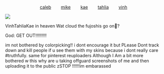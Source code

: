 
        [caleb](https://github.com/zombehattack)   [mike](https://github.com/mkeitstop)   [kae](https://github.com/akutaguro)   [tahlia](https://github.com/FIeshwater)   [vinh](https://github.com/skincarver) 

   ![](https://files.catbox.moe/dzsirv.webp)


VinhTahliaKae in heaven Wat cloud the fujoshis go on👀?

God: GET OUT!!!!!!!!!


im not bothered by colorpicking!! i dont encourage it but PLease Dont track down and kill people if u see them with my skins because i dont really care #truthfully. same for pinterest reuploaders Although I Am a bit more bothered w this why are u taking offguard screenshots of me and then uploading it to the public zSTOP !!!!!!im embarassed

